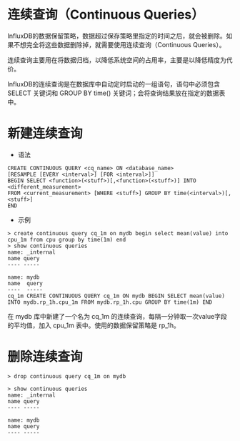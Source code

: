 # 连续查询（Continuous Queries）
InfluxDB的数据保留策略，数据超过保存策略里指定的时间之后，就会被删除。如果不想完全将这些数据删除掉，就需要使用连续查询（Continuous Queries）。

连续查询主要用在将数据归档，以降低系统空间的占用率，主要是以降低精度为代价。

InfluxDB的连续查询是在数据库中自动定时启动的一组语句，语句中必须包含 SELECT 关键词和 GROUP BY time() 关键词；会将查询结果放在指定的数据表中。

# 新建连续查询
- 语法
```
CREATE CONTINUOUS QUERY <cq_name> ON <database_name> 
[RESAMPLE [EVERY <interval>] [FOR <interval>]] 
BEGIN SELECT <function>(<stuff>)[,<function>(<stuff>)] INTO <different_measurement> 
FROM <current_measurement> [WHERE <stuff>] GROUP BY time(<interval>)[,<stuff>] 
END
```

- 示例
```
> create continuous query cq_1m on mydb begin select mean(value) into cpu_1m from cpu group by time(1m) end
> show continuous queries
name: _internal
name query
---- -----

name: mydb
name  query
----  -----
cq_1m CREATE CONTINUOUS QUERY cq_1m ON mydb BEGIN SELECT mean(value) INTO mydb.rp_1h.cpu_1m FROM mydb.rp_1h.cpu GROUP BY time(1m) END
```
在 mydb 库中新建了一个名为 cq_1m 的连续查询，每隔一分钟取一次value字段的平均值，加入 cpu_1m 表中。使用的数据保留策略是 rp_1h。

# 删除连续查询
```
> drop continuous query cq_1m on mydb

> show continuous queries
name: _internal
name query
---- -----

name: mydb
name query
---- -----
```
